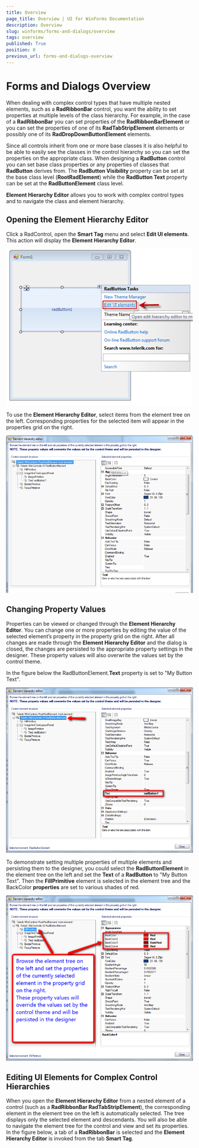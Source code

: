 ```yaml
---
title: Overview
page_title: Overview | UI for WinForms Documentation
description: Overview
slug: winforms/forms-and-dialogs/overview
tags: overview
published: True
position: 0
previous_url: forms-and-dialogs-overview
---
```


# Forms and Dialogs Overview
 
When dealing with complex control types that have multiple nested elements, such as a __RadRibbonBar__ control, you want the ability to set properties at multiple levels of the class hierarchy. For example, in the case of a __RadRibbonBar__ you can set properties of the __RadRibbonBarElement__ or you can set the properties of one of its __RadTabStripElement__ elements or possibly one of its __RadDropDownButtonElement__ elements.
      

Since all controls inherit from one or more base classes it is also helpful to be able to easily see the classes in the control hierarchy so you can set the properties on the appropriate class. When designing a __RadButton__ control you can set base class properties or any properties of classes that __RadButton__ derives from. The __RadButton Visibility__ property can be set at the base class level (__RootRadElement__) while the __RadButton Text__ property can be set at the __RadButtonElement__ class level.
      

__Element Hierarchy Editor__ allows you to work with complex control types and to navigate the class and element hierarchy.
      

## Opening the Element Hierarchy Editor

Click a RadControl, open the __Smart Tag__ menu and select __Edit UI elements__. This action will display the __Element Hierarchy Editor__.

![forms-and-dialogs-overview 001](images/forms-and-dialogs-overview001.png)

To use the __Element Hierarchy Editor__, select items from the element tree on the left. Corresponding properties for the selected item will appear in the properties grid on the right.

![forms-and-dialogs-overview 002](images/forms-and-dialogs-overview002.png)

## Changing Property Values

Properties can be viewed or changed through the __Element Hierarchy Editor__. You can change one or more properties by editing the value of the selected element’s property in the property grid on the right. After all changes are made through the __Element Hierarchy Editor__ and the dialog is closed, the changes are persisted to the appropriate property settings in the designer. These property values will also overwrite the values set by the control theme.
        

In the figure below the RadButtonElement.__Text__ property is set to "My Button Text".

![forms-and-dialogs-overview 003](images/forms-and-dialogs-overview003.png)

To demonstrate setting multiple properties of multiple elements and persisting them to the designer, you could select the __RadButtonElement__ in the element tree on the left and set the __Text__ of a __RadButton__ to "My Button Text". Then the __FillPrimitive__ element is selected in the element tree and the BackColor __properties__ are set to various shades of red.

![forms-and-dialogs-overview 004](images/forms-and-dialogs-overview004.png)

## Editing UI Elements for Complex Control Hierarchies

When you open the __Element Hierarchy Editor__ from a nested element of a control (such as a __RadRibbonBar RadTabStripElement__), the corresponding element in the element tree on the left is automatically selected. The tree displays only the selected element and descendants. You will also be able to navigate the element tree for the control and view and set its properties.  In the figure below, a tab of a __RadRibbonBar__ is selected and the __Element Hierarchy Editor__ is invoked from the tab __Smart Tag__.
        




